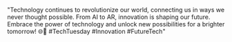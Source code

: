 "Technology continues to revolutionize our world, connecting us in ways we never thought possible. From AI to AR, innovation is shaping our future. Embrace the power of technology and unlock new possibilities for a brighter tomorrow! 🌐🚀 #TechTuesday #Innovation #FutureTech"